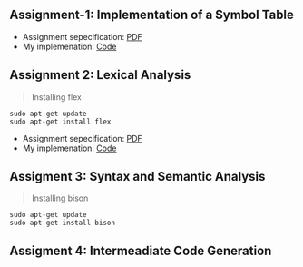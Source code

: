 ## Assignment-1: Implementation of a Symbol Table

- Assignment sepecification: [PDF](./1-offline1-symbol-table/Assignment-1-Specification.pdf)
- My implemenation: [Code](./1-offline1-symbol-table/src/)  

## Assignment 2: Lexical Analysis
> Installing flex
```
sudo apt-get update
sudo apt-get install flex
```
- Assignment sepecification: [PDF](./2-offline2-lexical-analyzer/Assignment-2-Specification.pdf)
- My implemenation: [Code](./2-offline2-lexical-analyzer/src/)   

## Assigment 3: Syntax and Semantic Analysis

> Installing bison
```
sudo apt-get update
sudo apt-get install bison
```

## Assigment 4: Intermeadiate Code Generation

